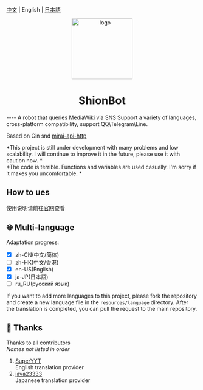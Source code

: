 [中文](https://github.com/nyancatda/ShionBot) | English | [日本語](README-ja-JP.md)
<div align="center">
   <img width="160" src="https://shionbot.xyz/img/logo.png" alt="logo">
   <h1>ShionBot</h1>
</div>
----
A robot that queries MediaWiki via SNS
Support a variety of languages, cross-platform compatibility, support QQ\Telegram\Line.

Based on Gin snd [mirai-api-http](https://github.com/project-mirai/mirai-api-http)

*This project is still under development with many problems and low scalability. I will continue to improve it in the future, please use it with caution now. *  
*The code is terrible. Functions and variables are used casually. I'm sorry if it makes you uncomfortable. *

## How to ues
使用说明请前往[官网](https://shionbot.xyz/)查看

## 🌐 Multi-language
Adaptation progress: 
- [x] zh-CN(中文/简体)
- [ ] zh-HK(中文/香港)
- [x] en-US(English)
- [x] ja-JP(日本語)
- [ ] ru_RU(русский язык)

If you want to add more languages to this project, please fork the repository and create a new language file in the `resources/language` directory. After the translation is completed, you can pull the request to the main repository. 

## 🎐 Thanks  
Thanks to all contributors  
*Names not listed in order*
1. [SuperYYT](https://github.com/SuperYYT)  
  English translation provider
2. [java23333](https://github.com/java23333)  
  Japanese translation provider

